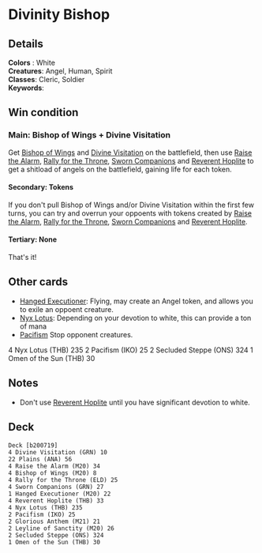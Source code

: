 # Divinity Bishop

## Details
**Colors** : White<br>
**Creatures**: Angel, Human, Spirit<br>
**Classes**: Cleric, Soldier<br>
**Keywords**: <br>

## Win condition
### Main: Bishop of Wings + Divine Visitation
Get [Bishop of Wings](https://gatherer.wizards.com/Pages/Card/Details.aspx?multiverseid=466762) and [Divine Visitation](https://gatherer.wizards.com/Pages/Card/Details.aspx?multiverseid=452760) on the battlefield, then use [Raise the Alarm](https://gatherer.wizards.com/Pages/Card/Details.aspx?multiverseid=466788), [Rally for the Throne](https://gatherer.wizards.com/Pages/Card/Details.aspx?multiverseid=472987), [Sworn Companions](https://gatherer.wizards.com/Pages/Card/Details.aspx?multiverseid=452777) and [Reverent Hoplite](https://gatherer.wizards.com/Pages/Card/Details.aspx?multiverseid=476284) to get a shitload of angels on the battlefield, gaining life for each token.

#### Secondary: Tokens
If you don't pull Bishop of Wings and/or Divine Visitation within the first few turns, you can try and overrun your oppoents with tokens created by  [Raise the Alarm](https://gatherer.wizards.com/Pages/Card/Details.aspx?multiverseid=466788), [Rally for the Throne](https://gatherer.wizards.com/Pages/Card/Details.aspx?multiverseid=472987), [Sworn Companions](https://gatherer.wizards.com/Pages/Card/Details.aspx?multiverseid=452777) and [Reverent Hoplite](https://gatherer.wizards.com/Pages/Card/Details.aspx?multiverseid=476284).

#### Tertiary: None
That's it!

## Other cards
* [Hanged Executioner](https://gatherer.wizards.com/Pages/Card/Details.aspx?multiverseid=466776): Flying, may create an Angel token, and allows you to exile an oppoent creature.
* [Nyx Lotus](https://gatherer.wizards.com/Pages/Card/Details.aspx?multiverseid=476486): Depending on your devotion to white, this can provide a ton of mana
* [Pacifism](https://gatherer.wizards.com/Pages/Card/Details.aspx?multiverseid=479545) Stop opponent creatures.



4 Nyx Lotus (THB) 235
2 Pacifism (IKO) 25
2 Secluded Steppe (ONS) 324
1 Omen of the Sun (THB) 30


## Notes
* Don't use [Reverent Hoplite](https://gatherer.wizards.com/Pages/Card/Details.aspx?multiverseid=476284) until you have significant devotion to white.













## Deck
```
Deck [b200719]
4 Divine Visitation (GRN) 10
22 Plains (ANA) 56
4 Raise the Alarm (M20) 34
4 Bishop of Wings (M20) 8
4 Rally for the Throne (ELD) 25
4 Sworn Companions (GRN) 27
1 Hanged Executioner (M20) 22
4 Reverent Hoplite (THB) 33
4 Nyx Lotus (THB) 235
2 Pacifism (IKO) 25
2 Glorious Anthem (M21) 21
2 Leyline of Sanctity (M20) 26
2 Secluded Steppe (ONS) 324
1 Omen of the Sun (THB) 30

```